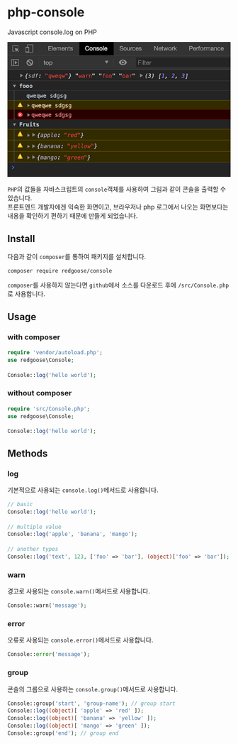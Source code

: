 # php-console

Javascript console.log on PHP

![console.log screenshot](https://github.com/redgoose-dev/php-console/blob/master/assets/screen-console.png?raw=true)

`PHP`의 값들을 자바스크립트의 `console`객체를 사용하여 그림과 같이 콘솔을 출력할 수 있습니다.  
프론트엔드 개발자에겐 익숙한 화면이고, 브라우저나 php 로그에서 나오는 화면보다는 내용을 확인하기 편하기 때문에 만들게 되었습니다.


## Install

다음과 같이 `composer`를 통하여 패키지를 설치합니다.

```shell script
composer require redgoose/console
```

`composer`를 사용하지 않는다면 `github`에서 소스를 다운로드 후에 `/src/Console.php`로 사용합니다.


## Usage

### with composer

```php
require 'vendor/autoload.php';
use redgoose\Console;

Console::log('hello world');
```

### without composer

```php
require 'src/Console.php';
use redgoose\Console;

Console::log('hello world');
```


## Methods

### log

기본적으로 사용되는 `console.log()`메서드로 사용합니다.

```php
// basic
Console::log('hello world');

// multiple value
Console::log('apple', 'banana', 'mango');

// another types
Console::log('text', 123, ['foo' => 'bar'], (object)['foo' => 'bar']);
```

### warn

경고로 사용되는 `console.warn()`메서드로 사용합니다.

```php
Console::warn('message');
```

### error

오류로 사용되는 `console.error()`메서드로 사용합니다.

```php
Console::error('message');
```

### group

콘솔의 그룹으로 사용하는 `console.group()`메서드로 사용합니다.

```php
Console::group('start', 'group-name'); // group start
Console::log((object)[ 'apple' => 'red' ]);
Console::log((object)[ 'banana' => 'yellow' ]);
Console::log((object)[ 'mango' => 'green' ]);
Console::group('end'); // group end
```
